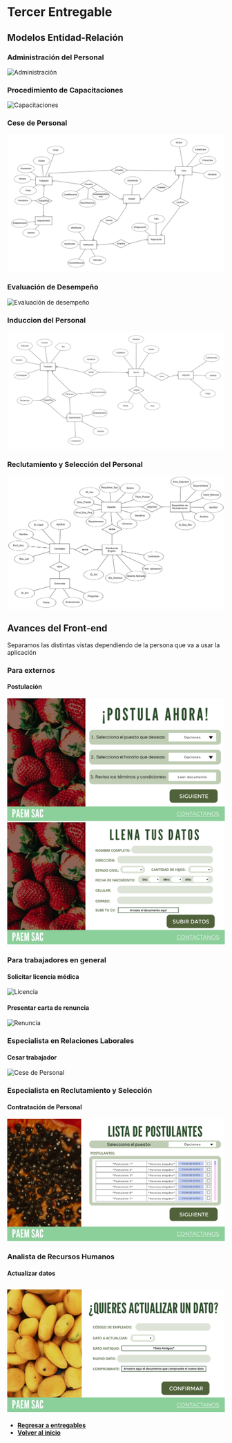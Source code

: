 # Tercer Entregable
## Modelos Entidad-Relación
### Administración del Personal
![Administración](UMLs/Administración.png)
### Procedimiento de Capacitaciones
![Capacitaciones](https://github.com/EdisonLoky29/Grupo-2-DBD-24-1-/assets/164259064/55e43536-5b1b-4a90-bae4-610d71978b5d)
### Cese de Personal
![Cese](UMLs/UMLcese.png)
### Evaluación de Desempeño
![Evaluación de desempeño](UMLs/UML_evaluación.png)
### Induccion del Personal
![Inducción](UMLs/UML_Induccion.png)
### Reclutamiento y Selección del Personal
![Reclutamiento y Selección del Personal](UMLs/UML_Reclutamient.png)
## Avances del Front-end
Separamos las distintas vistas dependiendo de la persona que va a usar la aplicación
### Para externos
#### Postulación
![Postulación 1](Front-End/postular1.png)
![Postulación 2](Front-End/postular2.png)
### Para trabajadores en general
#### Solicitar licencia médica
![Licencia](Front-End/licencia.png)
#### Presentar carta de renuncia
![Renuncia](Front-End/renuncia.png)
### Especialista en Relaciones Laborales
#### Cesar trabajador
![Cese de Personal](Front-End/cesar.png)
### Especialista en Reclutamiento y Selección
#### Contratación de Personal
![Contratación](Front-End/contratar.png)
### Analista de Recursos Humanos
#### Actualizar datos
![Actualización](Front-End/actualizar.png)
---
- **[Regresar a entregables](../entregables.md)**
- **[Volver al inicio](../../README.md)**